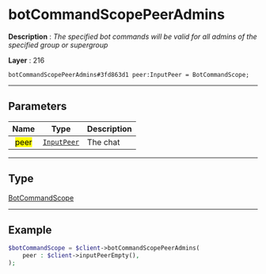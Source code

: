 # botCommandScopePeerAdmins

**Description** : *The specified bot commands will be valid for all admins of the specified group or supergroup*

**Layer** : 216

```tl
botCommandScopePeerAdmins#3fd863d1 peer:InputPeer = BotCommandScope;
```

---

## Parameters

| Name | Type | Description |
| :---: | :---: | :--- |
| <mark>peer</mark> | [`InputPeer`](type/InputPeer) | The chat |

---

## Type

[BotCommandScope](type/BotCommandScope)

---

## Example

```php
$botCommandScope = $client->botCommandScopePeerAdmins(
	peer : $client->inputPeerEmpty(),
);
```